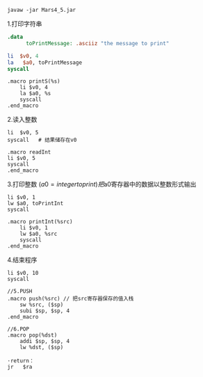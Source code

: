 ```
javaw -jar Mars4_5.jar
```

1.打印字符串

```mips
.data
      toPrintMessage: .asciiz "the message to print"

li  $v0, 4
la   $a0, toPrintMessage
syscall
```

```
.macro printS(%s)
	li $v0, 4
	la $a0, %s
	syscall
.end_macro
```

2.读入整数

```
li  $v0, 5
syscall   # 结果储存在v0
```

```
.macro readInt
li $v0, 5
syscall
.end_macro
```

3.打印整数
($a0 = integer to print)
把$a0寄存器中的数据以整数形式输出

```
li $v0, 1
lw $a0, toPrintInt
syscall
```

```
.macro printInt(%src)
	li $v0, 1
	lw $a0, %src
	syscall
.end_macro
```

4.结束程序

```
li $v0, 10
syscall
```



```
//5.PUSH
.macro push(%src) // 把src寄存器保存的值入栈
	sw %src, ($sp)
	subi $sp, $sp, 4
.end_macro

//6.POP
.macro pop(%dst)
	addi $sp, $sp, 4
	lw %dst, ($sp)
```

```
·return：
jr   $ra
```

